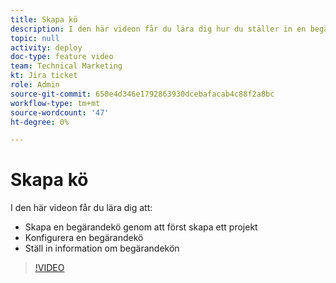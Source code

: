 ```yaml
---
title: Skapa kö
description: I den här videon får du lära dig hur du ställer in en begärandekö och upprättar köinformation.
topic: null
activity: deploy
doc-type: feature video
team: Technical Marketing
kt: Jira ticket
role: Admin
source-git-commit: 650e4d346e1792863930dcebafacab4c88f2a8bc
workflow-type: tm+mt
source-wordcount: '47'
ht-degree: 0%

---
```


# Skapa kö

I den här videon får du lära dig att:

* Skapa en begärandekö genom att först skapa ett projekt
* Konfigurera en begärandekö
* Ställ in information om begärandekön

>[!VIDEO](https://video.tv.adobe.com/v/335221/?quality=12&learn=on)
